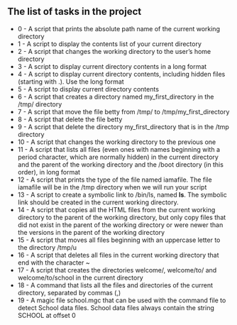 ## The list of tasks in the project
* 0 - A script that prints the absolute path name of the current working directory
* 1 - A script to display the contents list of your current directory
* 2 - A script that changes the working directory to the user’s home directory
* 3 - A script to display current directory contents in a long format
* 4 - A script to display current directory contents, including hidden files (starting with .). Use the long format
* 5 - A script to display current directory contents
* 6 - A script that creates a directory named my_first_directory in the /tmp/ directory
* 7 - A script that move the file betty from /tmp/ to /tmp/my_first_directory
* 8 - A script that delete the file betty
* 9 - A script that delete the directory my_first_directory that is in the /tmp directory
* 10 - A script that changes the working directory to the previous one
* 11 - A script that lists all files (even ones with names beginning with a period character, which are normally hidden) in the current directory and the parent of the working directory and the /boot directory (in this order), in long format
* 12 - A script that prints the type of the file named iamafile. The file iamafile will be in the /tmp directory when we will run your script
* 13 - A script to create a symbolic link to /bin/ls, named __ls__. The symbolic link should be created in the current working directory.
* 14 - A script that copies all the HTML files from the current working directory to the parent of the working directory, but only copy files that did not exist in the parent of the working directory or were newer than the versions in the parent of the working directory
* 15 - A script that moves all files beginning with an uppercase letter to the directory /tmp/u
* 16 - A script that deletes all files in the current working directory that end with the character ~
* 17 - A script that creates the directories welcome/, welcome/to/ and welcome/to/school in the current directory
* 18 - A command that lists all the files and directories of the current directory, separated by commas (,)
* 19 - A magic file school.mgc that can be used with the command file to detect School data files. School data files always contain the string SCHOOL at offset 0

